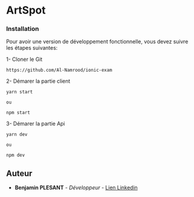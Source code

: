 # ArtSpot

### Installation

Pour avoir une version de développement fonctionnelle, vous devez suivre les étapes suivantes:

1- Cloner le Git

```
https://github.com/Al-Namrood/ionic-exam
```

2- Démarer la partie client

```
yarn start

ou 

npm start
```
3- Démarer la partie Api

```
yarn dev

ou 

npm dev
```


## Auteur

- **Benjamin PLESANT** - _Développeur_ - [Lien Linkedin](https://www.linkedin.com/in/benjamin-plesant-72439515b/)
